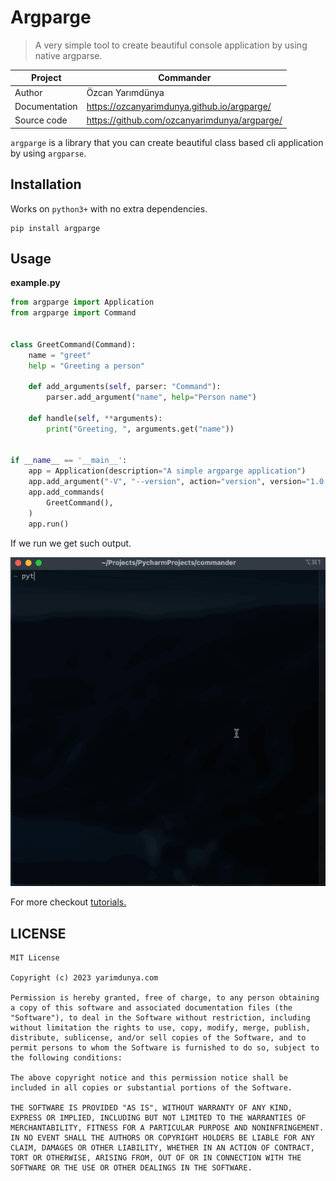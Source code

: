 # Argparge

> A very simple tool to create beautiful console application by using native argparse.

| Project       | Commander                                    |
|---------------|----------------------------------------------|
| Author        | Özcan Yarımdünya                             |
| Documentation | https://ozcanyarimdunya.github.io/argparge/  |
| Source code   | https://github.com/ozcanyarimdunya/argparge/ |

`argparge` is a library that you can create beautiful class based cli application by using `argparse`.

## Installation

Works on `python3+` with no extra dependencies.

```shell
pip install argparge
```

## Usage

**example.py**

```python
from argparge import Application
from argparge import Command


class GreetCommand(Command):
    name = "greet"
    help = "Greeting a person"

    def add_arguments(self, parser: "Command"):
        parser.add_argument("name", help="Person name")

    def handle(self, **arguments):
        print("Greeting, ", arguments.get("name"))


if __name__ == '__main__':
    app = Application(description="A simple argparge application")
    app.add_argument("-V", "--version", action="version", version="1.0.0")
    app.add_commands(
        GreetCommand(),
    )
    app.run()
```

If we run we get such output.

![gif](./docs/images/1.gif)

For more checkout [tutorials.](https://ozcanyarimdunya.github.io/argparge/tutorial/)

## LICENSE

```text
MIT License

Copyright (c) 2023 yarimdunya.com

Permission is hereby granted, free of charge, to any person obtaining a copy of this software and associated documentation files (the "Software"), to deal in the Software without restriction, including without limitation the rights to use, copy, modify, merge, publish, distribute, sublicense, and/or sell copies of the Software, and to permit persons to whom the Software is furnished to do so, subject to the following conditions:

The above copyright notice and this permission notice shall be included in all copies or substantial portions of the Software.

THE SOFTWARE IS PROVIDED "AS IS", WITHOUT WARRANTY OF ANY KIND, EXPRESS OR IMPLIED, INCLUDING BUT NOT LIMITED TO THE WARRANTIES OF MERCHANTABILITY, FITNESS FOR A PARTICULAR PURPOSE AND NONINFRINGEMENT. IN NO EVENT SHALL THE AUTHORS OR COPYRIGHT HOLDERS BE LIABLE FOR ANY CLAIM, DAMAGES OR OTHER LIABILITY, WHETHER IN AN ACTION OF CONTRACT, TORT OR OTHERWISE, ARISING FROM, OUT OF OR IN CONNECTION WITH THE SOFTWARE OR THE USE OR OTHER DEALINGS IN THE SOFTWARE.

```
